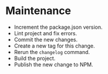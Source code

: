 # Maintenance

* Increment the package.json version.
* Lint project and fix errors.
* Commit the new changes.
* Create a new tag for this change.
* Rerun the `changelog` command.
* Build the project.
* Publish the new change to NPM.